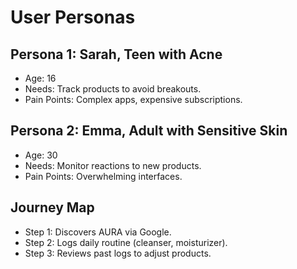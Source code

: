 # User Personas
## Persona 1: Sarah, Teen with Acne
- Age: 16
- Needs: Track products to avoid breakouts.
- Pain Points: Complex apps, expensive subscriptions.
## Persona 2: Emma, Adult with Sensitive Skin
- Age: 30
- Needs: Monitor reactions to new products.
- Pain Points: Overwhelming interfaces.
## Journey Map
- Step 1: Discovers AURA via Google.
- Step 2: Logs daily routine (cleanser, moisturizer).
- Step 3: Reviews past logs to adjust products.
